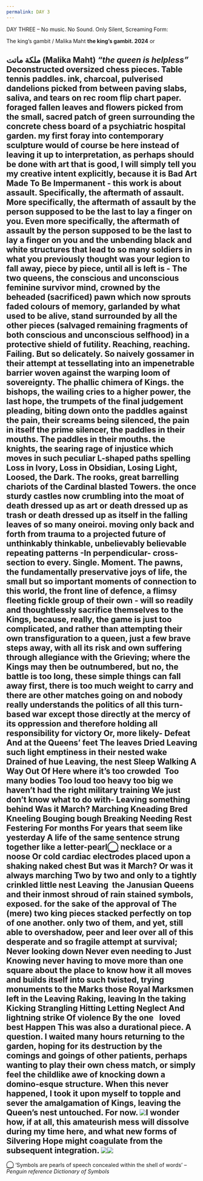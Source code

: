 ```yaml
---
permalink: DAY 3
---
```


DAY THREE –
No music. No Sound. Only Silent, Screaming Form:

The king’s gambit / Malika Maht
**the king’s gambit. 2024** or

**ملكة** **ماتت** **(Malika Maht)**
**_“the queen is helpless”_**
Deconstructed oversized chess pieces. Table tennis paddles. ink, charcoal, pulverised dandelions picked from between paving slabs, saliva, and tears on rec room flip chart paper. foraged fallen leaves and flowers picked from the small, sacred patch of green surrounding the concrete chess board of a psychiatric hospital garden.
my first foray into contemporary sculpture would of course be here
instead of leaving it up to interpretation, as perhaps should be done with art that is good, I will simply tell you my creative intent explicitly, because it is Bad Art Made To Be Impermanent - this work is about assault. Specifically, the aftermath of assault. More specifically, the aftermath of assault by the person supposed to be the last to lay a finger on you. Even more specifically, the aftermath of assault by the person supposed to be the last to lay a finger on you and the unbending black and white structures that lead to so many soldiers in what you previously thought was your legion to fall away, piece by piece, until all is left is -
The two queens, the conscious and unconscious feminine survivor mind, crowned by the beheaded (sacrificed) pawn which now sprouts faded colours of memory, garlanded by what used to be alive, stand surrounded by all the other pieces (salvaged remaining fragments of both conscious and unconscious selfhood) in a protective shield of futility. Reaching, reaching. Failing. But so delicately. So naively gossamer in their attempt at tessellating into an impenetrable barrier woven against the warping loom of sovereignty. The phallic chimera of Kings.
the bishops, the wailing cries to a higher power, the last hope, the trumpets of the final judgement pleading, biting down onto the paddles against the pain, their screams being silenced, the pain in itself the prime silencer, the paddles in their mouths. The paddles in their mouths. the knights, the searing rage of injustice which moves in such peculiar L-shaped paths spelling Loss in Ivory, Loss in Obsidian, Losing Light, Loosed, the Dark. The rooks, great barrelling chariots of the Cardinal blasted Towers. the once sturdy castles now crumbling into the moat of death dressed up as art or death dressed up as trash or death dressed up as itself in the falling leaves of so many oneiroi. moving only back and forth from trauma to a projected future of unthinkably thinkable, unbelievably believable repeating patterns -In perpendicular- cross-section to every. Single. Moment.
The pawns, the fundamentally preservative joys of life, the small but so important moments of connection to this world, the front line of defence, a flimsy fleeting fickle group of their own - will so readily and thoughtlessly sacrifice themselves to the Kings, because, really, the game is just too complicated, and rather than attempting their own transfiguration to a queen, just a few brave steps away, with all its risk and own suffering through allegiance with the Grieving; where the Kings may then be outnumbered, but no, the battle is too long, these simple things can fall away first, there is too much weight to carry and there are other matches going on and nobody really understands the politics of all this turn-based war except those directly at the mercy of its oppression and therefore holding all responsibility for victory
Or, more likely-
Defeat
And at the Queens’ feet
The leaves
Dried
Leaving such light emptiness in their nested wake
Drained of hue
Leaving,
the nest
Sleep
Walking
A
Way
Out
Of Here where it’s too crowded 
Too many bodies
Too loud too heavy too big we haven’t had the right military training
We just don’t know what to do with-
Leaving something behind
Was it March?
Marching
Kneading
Bred
Kneeling
Bouging bough
Breaking
Needing
Rest
Festering
For months
For years that seem like yesterday
A life of the same sentence strung together like a letter-pearl[◯](#_ftn1) necklace or a noose
Or cold cardiac electrodes
placed upon a shaking naked chest
But was it March?
Or was it always marching
Two by two and only
to
a tightly crinkled little nest
Leaving
 the Janusian Queens and their inmost shroud of rain stained symbols, exposed.
for the sake of the approval of The (mere) two king pieces stacked perfectly on top of one another.
only two of them, and yet, still able to overshadow, peer and leer over all of this desperate and so fragile attempt at survival;
Never looking down
Never even needing to
Just
Knowing
never having to move more than one square about the place
to know how it all moves and builds itself into such twisted, trying monuments to the Marks those Royal Marksmen left in the Leaving
Raking, leaving
In the taking
Kicking
Strangling
Hitting
Letting
Neglect
And lightning strike
Of violence
By the one   loved best
Happen
This was also a durational piece. A question. I waited many hours returning to the garden, hoping for its destruction by the comings and goings of other patients, perhaps wanting to play their own chess match, or simply feel the childlike awe of knocking down a domino-esque structure. When this never happened, I took it upon myself to topple and sever the amalgamation of Kings, leaving the Queen’s nest untouched. For now.
![](file:////Users/callierosepetal/Library/Group%20Containers/UBF8T346G9.Office/TemporaryItems/msohtmlclip/clip_image001.png)I wonder how, if at all, this amateurish mess will dissolve during my time here, and what new forms of Silvering Hope might coagulate from the subsequent integration.
![](file:////Users/callierosepetal/Library/Group%20Containers/UBF8T346G9.Office/TemporaryItems/msohtmlclip/clip_image002.png)![](file:////Users/callierosepetal/Library/Group%20Containers/UBF8T346G9.Office/TemporaryItems/msohtmlclip/clip_image003.png)
---
[◯](#_ftnref1) ‘Symbols are pearls of speech concealed within the shell of words’ – _Penguin reference Dictionary of Symbols_